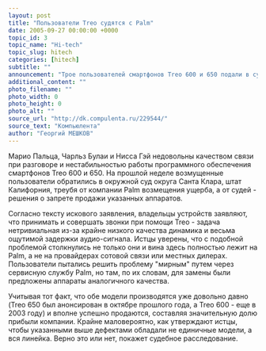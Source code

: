 ```yaml
---
layout: post
title: "Пользователи Treo судятся с Palm"
date: 2005-09-27 00:00:00 +0000
topic_id: 3
topic_name: "Hi-tech"
topic_slug: hitech
categories: [hitech]
subtitle: ""
announcement: "Трое пользователей смартфонов Treo 600 и 650 подали в суд на компанию Palm, обвиняя производителя в продаже аппаратов ненадлежащего качества, и требуют запрета продажи устройств."
additional_content: ""
photo_filename: ""
photo_width: 0
photo_height: 0
photo_alt: ""
source_url: "http://dk.compulenta.ru/229544/"
source_text: "Компьюлента"
author: "Георгий МЕШКОВ"
---
```

Марио Пальца, Чарльз Булаи и Нисса Гэй недовольны качеством связи при разговоре и нестабильностью работы программного обеспечения смартфонов Treo 600 и 650. На прошлой неделе возмущенные пользователи обратились в окружной суд округа Санта Клара, штат Калифорния, треубя от компании Palm возмещения ущерба, а от судей - решения о запрете продажи указанных аппаратов.

Согласно тексту искового заявления, владельцы устройств заявляют, что принимать и совершать звонки при помощи Treo - задача нетривиальная из-за крайне низкого качества динамика и весьма ощутимой задержки аудио-сигнала. Истцы уверены, что с подобной проблемой столкнулись не только они и вина здесь полностью лежит на Palm, а не на провайдерах сотовой связи или местных дилерах. Пользователи пытались решить проблему "мирным" путем через сервисную службу Palm, но там, по их словам, для замены были предложены аппараты аналогичного качества.

Учитывая тот факт, что обе модели производятся уже довольно давно (Treo 650 был анонсирован в октябре прошлого года, а Treo 600 - еще в 2003 году) и вполне успешно продаются, составляя значительную долю прибыли компании. Крайне маловероятно, как утверждают истцы, чтобы указанными выше дефектами обладали не единичные модели, а вся линейка. Верно это или нет, покажет судебное расследование.
